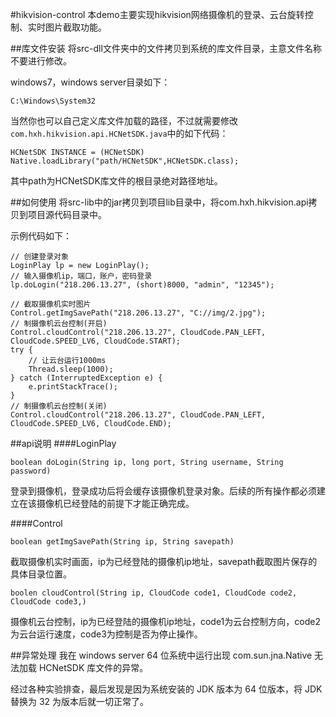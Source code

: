 #hikvision-control
本demo主要实现hikvision网络摄像机的登录、云台旋转控制、实时图片截取功能。

##库文件安装
将src-dll文件夹中的文件拷贝到系统的库文件目录，主意文件名称不要进行修改。

windows7，windows server目录如下：
```
C:\Windows\System32
```
当然你也可以自己定义库文件加载的路径，不过就需要修改`com.hxh.hikvision.api.HCNetSDK.java`中的如下代码：
```
HCNetSDK INSTANCE = (HCNetSDK) Native.loadLibrary("path/HCNetSDK",HCNetSDK.class);
```
其中path为HCNetSDK库文件的根目录绝对路径地址。

##如何使用
将src-lib中的jar拷贝到项目lib目录中，将com.hxh.hikvision.api拷贝到项目源代码目录中。

示例代码如下：
```
// 创建登录对象
LoginPlay lp = new LoginPlay();
// 输入摄像机ip，端口，账户，密码登录
lp.doLogin("218.206.13.27", (short)8000, "admin", "12345");
	
// 截取摄像机实时图片
Control.getImgSavePath("218.206.13.27", "C://img/2.jpg");
// 制摄像机云台控制(开启)
Control.cloudControl("218.206.13.27", CloudCode.PAN_LEFT, CloudCode.SPEED_LV6, CloudCode.START);
try {
	// 让云台运行1000ms
	Thread.sleep(1000);
} catch (InterruptedException e) {
	e.printStackTrace();
}
// 制摄像机云台控制(关闭)
Control.cloudControl("218.206.13.27", CloudCode.PAN_LEFT, CloudCode.SPEED_LV6, CloudCode.END);
```
##api说明
####LoginPlay
```
boolean doLogin(String ip, long port, String username, String password)
```
登录到摄像机，登录成功后将会缓存该摄像机登录对象。后续的所有操作都必须建立在该摄像机已经登陆的前提下才能正确完成。

####Control
```
boolean getImgSavePath(String ip, String savepath)
```
截取摄像机实时画面，ip为已经登陆的摄像机ip地址，savepath截取图片保存的具体目录位置。

```
boolen cloudControl(String ip, CloudCode code1, CloudCode code2, CloudCode code3,)
```
摄像机云台控制，ip为已经登陆的摄像机ip地址，code1为云台控制方向，code2为云台运行速度，code3为控制是否为停止操作。

##异常处理
我在 windows server 64 位系统中运行出现 com.sun.jna.Native 无法加载 HCNetSDK 库文件的异常。

经过各种实验排查，最后发现是因为系统安装的 JDK 版本为 64 位版本，将 JDK 替换为 32 为版本后就一切正常了。
